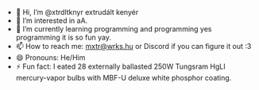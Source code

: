 - 👋 Hi, I’m @xtrdltknyr extrudált kenyér
- 👀 I’m interested in aA.
- 🌱 I’m currently learning programming and programming yes programming it is so fun yay.
- 📫 How to reach me: mxtr@wrks.hu or Discord if you can figure it out :3
- 😄 Pronouns: He/Him
- ⚡ Fun fact: I eated 28 externally ballasted 250W Tungsram HgLI mercury-vapor bulbs with MBF-U deluxe white phosphor coating.
<!---
xtrdltknyr/xtrdltknyr is a ✨ special ✨ repository because its `README.md` (this file) appears on your GitHub profile.
You can click the Preview link to take a look at your changes.
--->
